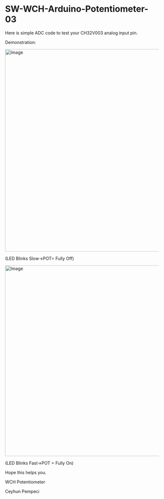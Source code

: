 # SW-WCH-Arduino-Potentiometer-03

Here is simple ADC code to test your CH32V003 analog input pin.

Demonstration:

<img width="664" alt="Image" src="https://github.com/user-attachments/assets/2e938883-5dd3-4784-9345-02d2d790cb01" />


(LED Blinks Slow->POT= Fully Off)

<img width="626" alt="Image" src="https://github.com/user-attachments/assets/522b25ac-f8d6-42a7-a927-10d68f6892b8" />

(LED Blinks Fast->POT = Fully On)

Hope this helps you.

WCH Potentiometer

Ceyhun Pempeci
